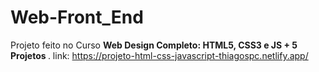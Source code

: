 # Web-Front_End
Projeto feito no Curso <b> Web Design Completo: HTML5, CSS3 e JS + 5 Projetos </b>.
link: https://projeto-html-css-javascript-thiagospc.netlify.app/
